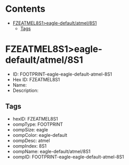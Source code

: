 



Contents
========

* [FZEATMEL8S1>eagle-default/atmel/8S1](#fzeatmel8s1eagle-defaultatmel8s1)
	* [Tags](#tags)

# FZEATMEL8S1>eagle-default/atmel/8S1

- ID: FOOTPRINT-eagle-eagle-default-atmel-8S1
- Hex ID: FZEATMEL8S1
- Name: 
- Description: 

## Tags

- hexID: FZEATMEL8S1
- oompType: FOOTPRINT
- oompSize: eagle
- oompColor: eagle-default
- oompDesc: atmel
- oompIndex: 8S1
- oompName: eagle-default/atmel/8S1
- oompID: FOOTPRINT-eagle-eagle-default-atmel-8S1
